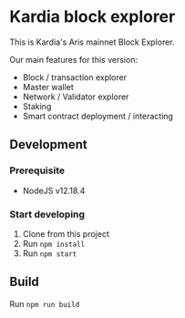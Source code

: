 # Kardia block explorer

This is Kardia's Aris mainnet Block Explorer.

Our main features for this version: 
- Block / transaction explorer
- Master wallet
- Network / Validator explorer
- Staking
- Smart contract deployment / interacting

## Development

### Prerequisite
- NodeJS v12.18.4

### Start developing
1. Clone from this project
2. Run `npm install`
3. Run `npm start`

## Build
Run `npm run build`
